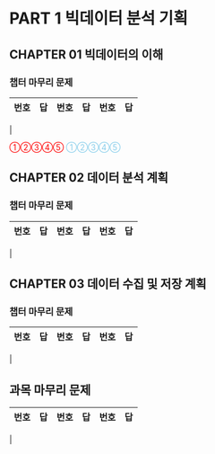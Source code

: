 # PART 1 빅데이터 분석 기획

## CHAPTER 01 빅데이터의 이해

### 챕터 마무리 문제

|번호|답|번호|답|번호|답|
|:--:|:--|:--:|:--|:--:|:--|
|

<span style='color:red'>①②③④⑤</span>
<span style='color:skyblue'>①②③④⑤</span>

## CHAPTER 02 데이터 분석 계획

### 챕터 마무리 문제

|번호|답|번호|답|번호|답|
|:--:|:--|:--:|:--|:--:|:--|
|

## CHAPTER 03 데이터 수집 및 저장 계획

### 챕터 마무리 문제

|번호|답|번호|답|번호|답|
|:--:|:--|:--:|:--|:--:|:--|
|

## 과목 마무리 문제

|번호|답|번호|답|번호|답|
|:--:|:--|:--:|:--|:--:|:--|
|